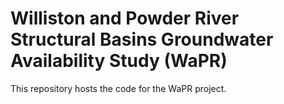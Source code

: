 # Williston and Powder River Structural Basins Groundwater Availability Study (WaPR)

This repository hosts the code for the WaPR project.
